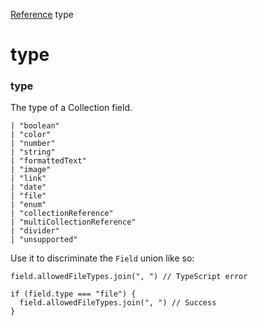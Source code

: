 [Reference](https://www.framer.com/developers/reference)
type
# type
### type
The type of a Collection field.
```
| "boolean"
| "color"
| "number"
| "string"
| "formattedText"
| "image"
| "link"
| "date"
| "file"
| "enum"
| "collectionReference"
| "multiCollectionReference"
| "divider"
| "unsupported"
```

Use it to discriminate the `Field` union like so:
```
field.allowedFileTypes.join(", ") // TypeScript error

if (field.type === "file") {
  field.allowedFileTypes.join(", ") // Success
}
```

